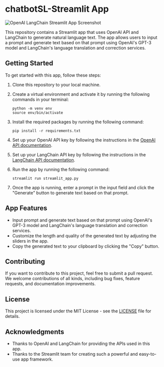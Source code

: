 # chatbotSL-Streamlit App

![OpenAI LangChain Streamlit App Screenshot](screenshot.png)

This repository contains a Streamlit app that uses OpenAI API and LangChain to generate natural language text. The app allows users to input a prompt and generate text based on that prompt using OpenAI's GPT-3 model and LangChain's language translation and correction services.

## Getting Started

To get started with this app, follow these steps:

1. Clone this repository to your local machine.
2. Create a virtual environment and activate it by running the following commands in your terminal:

   ```
   python -m venv env
   source env/bin/activate
   ```

3. Install the required packages by running the following command:

   ```
   pip install -r requirements.txt
   ```

4. Set up your OpenAI API key by following the instructions in the [OpenAI API documentation](https://beta.openai.com/docs/quickstart).
5. Set up your LangChain API key by following the instructions in the [LangChain API documentation](https://langchain.io/docs).
6. Run the app by running the following command:

   ```
   streamlit run streamlit_app.py
   ```

7. Once the app is running, enter a prompt in the input field and click the "Generate" button to generate text based on that prompt.

## App Features

- Input prompt and generate text based on that prompt using OpenAI's GPT-3 model and LangChain's language translation and correction services.
- Customize the length and quality of the generated text by adjusting the sliders in the app.
- Copy the generated text to your clipboard by clicking the "Copy" button.

## Contributing

If you want to contribute to this project, feel free to submit a pull request. We welcome contributions of all kinds, including bug fixes, feature requests, and documentation improvements.

## License

This project is licensed under the MIT License - see the [LICENSE](LICENSE) file for details.

## Acknowledgments

- Thanks to OpenAI and LangChain for providing the APIs used in this app.
- Thanks to the Streamlit team for creating such a powerful and easy-to-use app framework.
